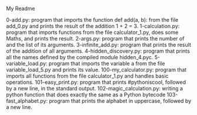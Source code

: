 My Readme

0-add.py: program that imports the function def add(a, b): from the file add_0.py and prints the result of the addition 1 + 2 = 3.
1-calculation.py: program that imports functions from the file calculator_1.py, does some Maths, and prints the result.
2-args.py: program that prints the number of and the list of its arguments.
3-infinite_add.py: program that prints the result of the addition of all arguments.
4-hidden_discovery.py: program that prints all the names defined by the compiled module hidden_4.pyc.
5-variable_load.py: program that imports the variable a from the file variable_load_5.py and prints its value.
100-my_calculator.py: program that imports all functions from the file calculator_1.py and handles basic operations.
101-easy_print.py: program that prints #pythoniscool, followed by a new line, in the standard output.
102-magic_calculation.py: writing a python function that does exactly the same as a Python bytecode
103-fast_alphabet.py: program that prints the alphabet in uppercase, followed by a new line.
